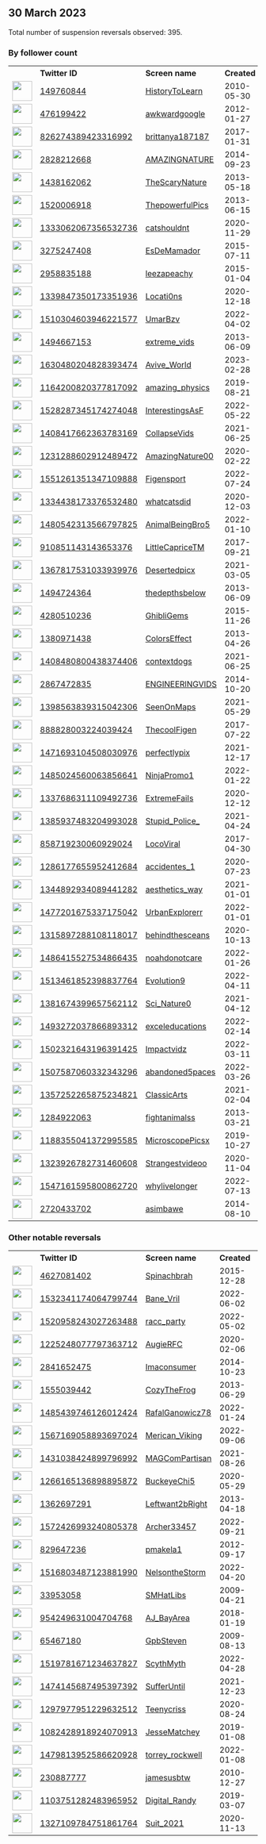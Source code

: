 
## 30 March 2023
Total number of suspension reversals observed: 395.

### By follower count
<table><tr><th></th><th align="left">Twitter ID</th><th align="left">Screen name</th>
<th align="left">Created</th><th align="left">Status</th><th align="left">Suspended</th><th align="left">Followers</th>
<tr><td><a href="https://pbs.twimg.com/profile_images/1641462378993979393/7MqHxkCv_normal.jpg"><img src="https://pbs.twimg.com/profile_images/1641462378993979393/7MqHxkCv_normal.jpg" width="40px" height="40px" align="center"/></a></td><td><a href="https://twitter.com/intent/user?user_id=149760844">149760844</a></td><td><a href="https://twitter.com/HistoryToLearn">HistoryToLearn</a></td><td>2010-05-30</td><td align="center"></td><td></td><td>4568849</td></tr>
<tr><td><a href="https://pbs.twimg.com/profile_images/772081219680997377/94gOHSK8_normal.jpg"><img src="https://pbs.twimg.com/profile_images/772081219680997377/94gOHSK8_normal.jpg" width="40px" height="40px" align="center"/></a></td><td><a href="https://twitter.com/intent/user?user_id=476199422">476199422</a></td><td><a href="https://twitter.com/awkwardgoogle">awkwardgoogle</a></td><td>2012-01-27</td><td align="center"></td><td></td><td>3022001</td></tr>
<tr><td><a href="https://pbs.twimg.com/profile_images/1208847662264438784/lXds-1Sv_normal.jpg"><img src="https://pbs.twimg.com/profile_images/1208847662264438784/lXds-1Sv_normal.jpg" width="40px" height="40px" align="center"/></a></td><td><a href="https://twitter.com/intent/user?user_id=826274389423316992">826274389423316992</a></td><td><a href="https://twitter.com/brittanya187187">brittanya187187</a></td><td>2017-01-31</td><td align="center"></td><td>2022-09-22</td><td>1838320</td></tr>
<tr><td><a href="https://pbs.twimg.com/profile_images/992795937574604802/FMGk7GZN_normal.jpg"><img src="https://pbs.twimg.com/profile_images/992795937574604802/FMGk7GZN_normal.jpg" width="40px" height="40px" align="center"/></a></td><td><a href="https://twitter.com/intent/user?user_id=2828212668">2828212668</a></td><td><a href="https://twitter.com/AMAZlNGNATURE">AMAZlNGNATURE</a></td><td>2014-09-23</td><td align="center"></td><td></td><td>1789416</td></tr>
<tr><td><a href="https://pbs.twimg.com/profile_images/780596556223303682/STSd04Re_normal.jpg"><img src="https://pbs.twimg.com/profile_images/780596556223303682/STSd04Re_normal.jpg" width="40px" height="40px" align="center"/></a></td><td><a href="https://twitter.com/intent/user?user_id=1438162062">1438162062</a></td><td><a href="https://twitter.com/TheScaryNature">TheScaryNature</a></td><td>2013-05-18</td><td align="center"></td><td></td><td>1770622</td></tr>
<tr><td><a href="https://pbs.twimg.com/profile_images/1109427166524198914/x446coSW_normal.jpg"><img src="https://pbs.twimg.com/profile_images/1109427166524198914/x446coSW_normal.jpg" width="40px" height="40px" align="center"/></a></td><td><a href="https://twitter.com/intent/user?user_id=1520006918">1520006918</a></td><td><a href="https://twitter.com/ThepowerfulPics">ThepowerfulPics</a></td><td>2013-06-15</td><td align="center"></td><td></td><td>1306675</td></tr>
<tr><td><a href="https://pbs.twimg.com/profile_images/1346428031313711105/mZzDDU05_normal.jpg"><img src="https://pbs.twimg.com/profile_images/1346428031313711105/mZzDDU05_normal.jpg" width="40px" height="40px" align="center"/></a></td><td><a href="https://twitter.com/intent/user?user_id=1333062067356532736">1333062067356532736</a></td><td><a href="https://twitter.com/catshouldnt">catshouldnt</a></td><td>2020-11-29</td><td align="center"></td><td></td><td>1113724</td></tr>
<tr><td><a href="https://pbs.twimg.com/profile_images/1654849110606848003/JGZ_A4FN_normal.jpg"><img src="https://pbs.twimg.com/profile_images/1654849110606848003/JGZ_A4FN_normal.jpg" width="40px" height="40px" align="center"/></a></td><td><a href="https://twitter.com/intent/user?user_id=3275247408">3275247408</a></td><td><a href="https://twitter.com/EsDeMamador">EsDeMamador</a></td><td>2015-07-11</td><td align="center"></td><td>2022-06-13</td><td>716994</td></tr>
<tr><td><a href="https://pbs.twimg.com/profile_images/1643035788928753664/hzensn_I_normal.jpg"><img src="https://pbs.twimg.com/profile_images/1643035788928753664/hzensn_I_normal.jpg" width="40px" height="40px" align="center"/></a></td><td><a href="https://twitter.com/intent/user?user_id=2958835188">2958835188</a></td><td><a href="https://twitter.com/leezapeachy">leezapeachy</a></td><td>2015-01-04</td><td align="center"></td><td>2022-03-04</td><td>581392</td></tr>
<tr><td><a href="https://pbs.twimg.com/profile_images/1369972073758564355/nzPns41x_normal.jpg"><img src="https://pbs.twimg.com/profile_images/1369972073758564355/nzPns41x_normal.jpg" width="40px" height="40px" align="center"/></a></td><td><a href="https://twitter.com/intent/user?user_id=1339847350173351936">1339847350173351936</a></td><td><a href="https://twitter.com/Locati0ns">Locati0ns</a></td><td>2020-12-18</td><td align="center"></td><td>2022-04-23</td><td>570958</td></tr>
<tr><td><a href="https://pbs.twimg.com/profile_images/1549382285933305857/_DbbLKXw_normal.jpg"><img src="https://pbs.twimg.com/profile_images/1549382285933305857/_DbbLKXw_normal.jpg" width="40px" height="40px" align="center"/></a></td><td><a href="https://twitter.com/intent/user?user_id=1510304603946221577">1510304603946221577</a></td><td><a href="https://twitter.com/UmarBzv">UmarBzv</a></td><td>2022-04-02</td><td align="center"></td><td>2022-08-29</td><td>560283</td></tr>
<tr><td><a href="https://pbs.twimg.com/profile_images/1115650392748986370/Ce6L-Vdo_normal.jpg"><img src="https://pbs.twimg.com/profile_images/1115650392748986370/Ce6L-Vdo_normal.jpg" width="40px" height="40px" align="center"/></a></td><td><a href="https://twitter.com/intent/user?user_id=1494667153">1494667153</a></td><td><a href="https://twitter.com/extreme_vids">extreme_vids</a></td><td>2013-06-09</td><td align="center"></td><td></td><td>528283</td></tr>
<tr><td><a href="https://pbs.twimg.com/profile_images/1633444569655443456/kMegvVU__normal.jpg"><img src="https://pbs.twimg.com/profile_images/1633444569655443456/kMegvVU__normal.jpg" width="40px" height="40px" align="center"/></a></td><td><a href="https://twitter.com/intent/user?user_id=1630480204828393474">1630480204828393474</a></td><td><a href="https://twitter.com/Avive_World">Avive_World</a></td><td>2023-02-28</td><td align="center"></td><td>2023-03-22</td><td>462191</td></tr>
<tr><td><a href="https://pbs.twimg.com/profile_images/1164201065224572931/t1SuFiK0_normal.jpg"><img src="https://pbs.twimg.com/profile_images/1164201065224572931/t1SuFiK0_normal.jpg" width="40px" height="40px" align="center"/></a></td><td><a href="https://twitter.com/intent/user?user_id=1164200820377817092">1164200820377817092</a></td><td><a href="https://twitter.com/amazing_physics">amazing_physics</a></td><td>2019-08-21</td><td align="center"></td><td>2022-04-13</td><td>428582</td></tr>
<tr><td><a href="https://pbs.twimg.com/profile_images/1535245369868595200/RLGk4yBP_normal.jpg"><img src="https://pbs.twimg.com/profile_images/1535245369868595200/RLGk4yBP_normal.jpg" width="40px" height="40px" align="center"/></a></td><td><a href="https://twitter.com/intent/user?user_id=1528287345174274048">1528287345174274048</a></td><td><a href="https://twitter.com/InterestingsAsF">InterestingsAsF</a></td><td>2022-05-22</td><td align="center"></td><td>2022-08-17</td><td>364494</td></tr>
<tr><td><a href="https://pbs.twimg.com/profile_images/1408465140136120324/iZKANRsm_normal.jpg"><img src="https://pbs.twimg.com/profile_images/1408465140136120324/iZKANRsm_normal.jpg" width="40px" height="40px" align="center"/></a></td><td><a href="https://twitter.com/intent/user?user_id=1408417662363783169">1408417662363783169</a></td><td><a href="https://twitter.com/CollapseVids">CollapseVids</a></td><td>2021-06-25</td><td align="center"></td><td></td><td>343571</td></tr>
<tr><td><a href="https://pbs.twimg.com/profile_images/1238143691841298435/KlJWx_U6_normal.jpg"><img src="https://pbs.twimg.com/profile_images/1238143691841298435/KlJWx_U6_normal.jpg" width="40px" height="40px" align="center"/></a></td><td><a href="https://twitter.com/intent/user?user_id=1231288602912489472">1231288602912489472</a></td><td><a href="https://twitter.com/AmazingNature00">AmazingNature00</a></td><td>2020-02-22</td><td align="center"></td><td>2022-04-13</td><td>336037</td></tr>
<tr><td><a href="https://pbs.twimg.com/profile_images/1651662579293364247/bo770_v__normal.jpg"><img src="https://pbs.twimg.com/profile_images/1651662579293364247/bo770_v__normal.jpg" width="40px" height="40px" align="center"/></a></td><td><a href="https://twitter.com/intent/user?user_id=1551261351347109888">1551261351347109888</a></td><td><a href="https://twitter.com/Figensport">Figensport</a></td><td>2022-07-24</td><td align="center"></td><td>2022-09-13</td><td>323999</td></tr>
<tr><td><a href="https://pbs.twimg.com/profile_images/1338159308555440128/3pjAdYLv_normal.jpg"><img src="https://pbs.twimg.com/profile_images/1338159308555440128/3pjAdYLv_normal.jpg" width="40px" height="40px" align="center"/></a></td><td><a href="https://twitter.com/intent/user?user_id=1334438173376532480">1334438173376532480</a></td><td><a href="https://twitter.com/whatcatsdid">whatcatsdid</a></td><td>2020-12-03</td><td align="center"></td><td></td><td>299563</td></tr>
<tr><td><a href="https://pbs.twimg.com/profile_images/1485619640315564032/jrJChWzv_normal.jpg"><img src="https://pbs.twimg.com/profile_images/1485619640315564032/jrJChWzv_normal.jpg" width="40px" height="40px" align="center"/></a></td><td><a href="https://twitter.com/intent/user?user_id=1480542313566797825">1480542313566797825</a></td><td><a href="https://twitter.com/AnimalBeingBro5">AnimalBeingBro5</a></td><td>2022-01-10</td><td align="center"></td><td>2022-04-23</td><td>290538</td></tr>
<tr><td><a href="https://pbs.twimg.com/profile_images/1622238166756298753/iSy-W2cM_normal.jpg"><img src="https://pbs.twimg.com/profile_images/1622238166756298753/iSy-W2cM_normal.jpg" width="40px" height="40px" align="center"/></a></td><td><a href="https://twitter.com/intent/user?user_id=910851143143653376">910851143143653376</a></td><td><a href="https://twitter.com/LittleCapriceTM">LittleCapriceTM</a></td><td>2017-09-21</td><td align="center"></td><td>2022-11-02</td><td>282057</td></tr>
<tr><td><a href="https://pbs.twimg.com/profile_images/1654937013865566208/H0J50I8v_normal.jpg"><img src="https://pbs.twimg.com/profile_images/1654937013865566208/H0J50I8v_normal.jpg" width="40px" height="40px" align="center"/></a></td><td><a href="https://twitter.com/intent/user?user_id=1367817531033939976">1367817531033939976</a></td><td><a href="https://twitter.com/Desertedpicx">Desertedpicx</a></td><td>2021-03-05</td><td align="center"></td><td></td><td>280001</td></tr>
<tr><td><a href="https://pbs.twimg.com/profile_images/1048783889307750402/VrErY4RU_normal.jpg"><img src="https://pbs.twimg.com/profile_images/1048783889307750402/VrErY4RU_normal.jpg" width="40px" height="40px" align="center"/></a></td><td><a href="https://twitter.com/intent/user?user_id=1494724364">1494724364</a></td><td><a href="https://twitter.com/thedepthsbeIow">thedepthsbeIow</a></td><td>2013-06-09</td><td align="center"></td><td></td><td>278443</td></tr>
<tr><td><a href="https://pbs.twimg.com/profile_images/1385697798721466372/Yd-gU2gM_normal.jpg"><img src="https://pbs.twimg.com/profile_images/1385697798721466372/Yd-gU2gM_normal.jpg" width="40px" height="40px" align="center"/></a></td><td><a href="https://twitter.com/intent/user?user_id=4280510236">4280510236</a></td><td><a href="https://twitter.com/GhibliGems">GhibliGems</a></td><td>2015-11-26</td><td align="center"></td><td></td><td>277559</td></tr>
<tr><td><a href="https://pbs.twimg.com/profile_images/1641849824680230913/ixtIawMR_normal.jpg"><img src="https://pbs.twimg.com/profile_images/1641849824680230913/ixtIawMR_normal.jpg" width="40px" height="40px" align="center"/></a></td><td><a href="https://twitter.com/intent/user?user_id=1380971438">1380971438</a></td><td><a href="https://twitter.com/ColorsEffect">ColorsEffect</a></td><td>2013-04-26</td><td align="center"></td><td></td><td>256175</td></tr>
<tr><td><a href="https://pbs.twimg.com/profile_images/1409545699503525892/zp9qYqXx_normal.jpg"><img src="https://pbs.twimg.com/profile_images/1409545699503525892/zp9qYqXx_normal.jpg" width="40px" height="40px" align="center"/></a></td><td><a href="https://twitter.com/intent/user?user_id=1408480800438374406">1408480800438374406</a></td><td><a href="https://twitter.com/contextdogs">contextdogs</a></td><td>2021-06-25</td><td align="center"></td><td></td><td>245556</td></tr>
<tr><td><a href="https://pbs.twimg.com/profile_images/1178301969175154689/jKQaNwUT_normal.jpg"><img src="https://pbs.twimg.com/profile_images/1178301969175154689/jKQaNwUT_normal.jpg" width="40px" height="40px" align="center"/></a></td><td><a href="https://twitter.com/intent/user?user_id=2867472835">2867472835</a></td><td><a href="https://twitter.com/ENGINEERlNGVIDS">ENGINEERlNGVIDS</a></td><td>2014-10-20</td><td align="center"></td><td></td><td>236943</td></tr>
<tr><td><a href="https://pbs.twimg.com/profile_images/1418217609825161217/ZWSeME4w_normal.jpg"><img src="https://pbs.twimg.com/profile_images/1418217609825161217/ZWSeME4w_normal.jpg" width="40px" height="40px" align="center"/></a></td><td><a href="https://twitter.com/intent/user?user_id=1398563839315042306">1398563839315042306</a></td><td><a href="https://twitter.com/SeenOnMaps">SeenOnMaps</a></td><td>2021-05-29</td><td align="center"></td><td></td><td>229284</td></tr>
<tr><td><a href="https://pbs.twimg.com/profile_images/1658611158310432770/0GmWkLW-_normal.jpg"><img src="https://pbs.twimg.com/profile_images/1658611158310432770/0GmWkLW-_normal.jpg" width="40px" height="40px" align="center"/></a></td><td><a href="https://twitter.com/intent/user?user_id=888828003224039424">888828003224039424</a></td><td><a href="https://twitter.com/ThecoolFigen">ThecoolFigen</a></td><td>2017-07-22</td><td align="center"></td><td>2022-08-12</td><td>205588</td></tr>
<tr><td><a href="https://pbs.twimg.com/profile_images/1516001151380262912/eRqEM0M8_normal.jpg"><img src="https://pbs.twimg.com/profile_images/1516001151380262912/eRqEM0M8_normal.jpg" width="40px" height="40px" align="center"/></a></td><td><a href="https://twitter.com/intent/user?user_id=1471693104508030976">1471693104508030976</a></td><td><a href="https://twitter.com/perfectlypix">perfectlypix</a></td><td>2021-12-17</td><td align="center"></td><td>2022-08-06</td><td>201120</td></tr>
<tr><td><a href="https://pbs.twimg.com/profile_images/1644781765117071360/z_wAJMyi_normal.jpg"><img src="https://pbs.twimg.com/profile_images/1644781765117071360/z_wAJMyi_normal.jpg" width="40px" height="40px" align="center"/></a></td><td><a href="https://twitter.com/intent/user?user_id=1485024560063856641">1485024560063856641</a></td><td><a href="https://twitter.com/NinjaPromo1">NinjaPromo1</a></td><td>2022-01-22</td><td align="center"></td><td>2022-11-23</td><td>196178</td></tr>
<tr><td><a href="https://pbs.twimg.com/profile_images/1435448637937512448/SBBqW7AW_normal.jpg"><img src="https://pbs.twimg.com/profile_images/1435448637937512448/SBBqW7AW_normal.jpg" width="40px" height="40px" align="center"/></a></td><td><a href="https://twitter.com/intent/user?user_id=1337686311109492736">1337686311109492736</a></td><td><a href="https://twitter.com/ExtremeFaiIs">ExtremeFaiIs</a></td><td>2020-12-12</td><td align="center"></td><td></td><td>176759</td></tr>
<tr><td><a href="https://pbs.twimg.com/profile_images/1410974542919393281/2CB-yfKR_normal.jpg"><img src="https://pbs.twimg.com/profile_images/1410974542919393281/2CB-yfKR_normal.jpg" width="40px" height="40px" align="center"/></a></td><td><a href="https://twitter.com/intent/user?user_id=1385937483204993028">1385937483204993028</a></td><td><a href="https://twitter.com/Stupid_Police_">Stupid_Police_</a></td><td>2021-04-24</td><td align="center"></td><td>2022-08-12</td><td>165554</td></tr>
<tr><td><a href="https://pbs.twimg.com/profile_images/1641623117222277120/msruTVsS_normal.jpg"><img src="https://pbs.twimg.com/profile_images/1641623117222277120/msruTVsS_normal.jpg" width="40px" height="40px" align="center"/></a></td><td><a href="https://twitter.com/intent/user?user_id=858719230060929024">858719230060929024</a></td><td><a href="https://twitter.com/LocoViral">LocoViral</a></td><td>2017-04-30</td><td align="center"></td><td>2022-02-22</td><td>165505</td></tr>
<tr><td><a href="https://pbs.twimg.com/profile_images/1482182178230444039/D8tdf4NX_normal.jpg"><img src="https://pbs.twimg.com/profile_images/1482182178230444039/D8tdf4NX_normal.jpg" width="40px" height="40px" align="center"/></a></td><td><a href="https://twitter.com/intent/user?user_id=1286177655952412684">1286177655952412684</a></td><td><a href="https://twitter.com/accidentes_1">accidentes_1</a></td><td>2020-07-23</td><td align="center"></td><td>2022-08-08</td><td>154279</td></tr>
<tr><td><a href="https://pbs.twimg.com/profile_images/1390536079896322052/tywXphAl_normal.jpg"><img src="https://pbs.twimg.com/profile_images/1390536079896322052/tywXphAl_normal.jpg" width="40px" height="40px" align="center"/></a></td><td><a href="https://twitter.com/intent/user?user_id=1344892934089441282">1344892934089441282</a></td><td><a href="https://twitter.com/aesthetics_way">aesthetics_way</a></td><td>2021-01-01</td><td align="center"></td><td></td><td>148660</td></tr>
<tr><td><a href="https://pbs.twimg.com/profile_images/1489456561001201665/pdVKUqED_normal.jpg"><img src="https://pbs.twimg.com/profile_images/1489456561001201665/pdVKUqED_normal.jpg" width="40px" height="40px" align="center"/></a></td><td><a href="https://twitter.com/intent/user?user_id=1477201675337175042">1477201675337175042</a></td><td><a href="https://twitter.com/UrbanExplorerr">UrbanExplorerr</a></td><td>2022-01-01</td><td align="center"></td><td>2022-03-27</td><td>148226</td></tr>
<tr><td><a href="https://pbs.twimg.com/profile_images/1330740297983135745/A7-hkDQ0_normal.jpg"><img src="https://pbs.twimg.com/profile_images/1330740297983135745/A7-hkDQ0_normal.jpg" width="40px" height="40px" align="center"/></a></td><td><a href="https://twitter.com/intent/user?user_id=1315897288108118017">1315897288108118017</a></td><td><a href="https://twitter.com/behindthesceans">behindthesceans</a></td><td>2020-10-13</td><td align="center"></td><td></td><td>144985</td></tr>
<tr><td><a href="https://pbs.twimg.com/profile_images/1486415604609392640/6odqX30E_normal.jpg"><img src="https://pbs.twimg.com/profile_images/1486415604609392640/6odqX30E_normal.jpg" width="40px" height="40px" align="center"/></a></td><td><a href="https://twitter.com/intent/user?user_id=1486415527534866435">1486415527534866435</a></td><td><a href="https://twitter.com/noahdonotcare">noahdonotcare</a></td><td>2022-01-26</td><td align="center"></td><td>2022-08-13</td><td>143704</td></tr>
<tr><td><a href="https://pbs.twimg.com/profile_images/1552669095291527168/Ymz25Din_normal.jpg"><img src="https://pbs.twimg.com/profile_images/1552669095291527168/Ymz25Din_normal.jpg" width="40px" height="40px" align="center"/></a></td><td><a href="https://twitter.com/intent/user?user_id=1513461852398837764">1513461852398837764</a></td><td><a href="https://twitter.com/EvoIution9">EvoIution9</a></td><td>2022-04-11</td><td align="center"></td><td>2022-08-06</td><td>135254</td></tr>
<tr><td><a href="https://pbs.twimg.com/profile_images/1426540002775871491/3MiTISL9_normal.jpg"><img src="https://pbs.twimg.com/profile_images/1426540002775871491/3MiTISL9_normal.jpg" width="40px" height="40px" align="center"/></a></td><td><a href="https://twitter.com/intent/user?user_id=1381674399657562112">1381674399657562112</a></td><td><a href="https://twitter.com/Sci_Nature0">Sci_Nature0</a></td><td>2021-04-12</td><td align="center"></td><td>2022-05-31</td><td>130644</td></tr>
<tr><td><a href="https://pbs.twimg.com/profile_images/1499967258583437312/N9nqlaNj_normal.jpg"><img src="https://pbs.twimg.com/profile_images/1499967258583437312/N9nqlaNj_normal.jpg" width="40px" height="40px" align="center"/></a></td><td><a href="https://twitter.com/intent/user?user_id=1493272037866893312">1493272037866893312</a></td><td><a href="https://twitter.com/exceleducations">exceleducations</a></td><td>2022-02-14</td><td align="center"></td><td>2022-03-12</td><td>123127</td></tr>
<tr><td><a href="https://pbs.twimg.com/profile_images/1646403725710479360/FSX98oZf_normal.jpg"><img src="https://pbs.twimg.com/profile_images/1646403725710479360/FSX98oZf_normal.jpg" width="40px" height="40px" align="center"/></a></td><td><a href="https://twitter.com/intent/user?user_id=1502321643196391425">1502321643196391425</a></td><td><a href="https://twitter.com/Impactvidz">Impactvidz</a></td><td>2022-03-11</td><td align="center"></td><td>2022-08-08</td><td>118311</td></tr>
<tr><td><a href="https://pbs.twimg.com/profile_images/1653937318674444288/e5TV8C82_normal.jpg"><img src="https://pbs.twimg.com/profile_images/1653937318674444288/e5TV8C82_normal.jpg" width="40px" height="40px" align="center"/></a></td><td><a href="https://twitter.com/intent/user?user_id=1507587060332343296">1507587060332343296</a></td><td><a href="https://twitter.com/abandoned5paces">abandoned5paces</a></td><td>2022-03-26</td><td align="center"></td><td>2022-04-24</td><td>117236</td></tr>
<tr><td><a href="https://pbs.twimg.com/profile_images/1396768508462067714/D14TvWlB_normal.jpg"><img src="https://pbs.twimg.com/profile_images/1396768508462067714/D14TvWlB_normal.jpg" width="40px" height="40px" align="center"/></a></td><td><a href="https://twitter.com/intent/user?user_id=1357252265875234821">1357252265875234821</a></td><td><a href="https://twitter.com/CIassicArts">CIassicArts</a></td><td>2021-02-04</td><td align="center"></td><td></td><td>114863</td></tr>
<tr><td><a href="https://pbs.twimg.com/profile_images/1021647154807418880/o4xpsIHz_normal.jpg"><img src="https://pbs.twimg.com/profile_images/1021647154807418880/o4xpsIHz_normal.jpg" width="40px" height="40px" align="center"/></a></td><td><a href="https://twitter.com/intent/user?user_id=1284922063">1284922063</a></td><td><a href="https://twitter.com/fightanimalss">fightanimalss</a></td><td>2013-03-21</td><td align="center"></td><td></td><td>112053</td></tr>
<tr><td><a href="https://pbs.twimg.com/profile_images/1518128537735426049/FELQlqYt_normal.jpg"><img src="https://pbs.twimg.com/profile_images/1518128537735426049/FELQlqYt_normal.jpg" width="40px" height="40px" align="center"/></a></td><td><a href="https://twitter.com/intent/user?user_id=1188355041372995585">1188355041372995585</a></td><td><a href="https://twitter.com/MicroscopePicsx">MicroscopePicsx</a></td><td>2019-10-27</td><td align="center"></td><td>2022-08-06</td><td>111904</td></tr>
<tr><td><a href="https://pbs.twimg.com/profile_images/1367296409087610882/66Cts7eS_normal.jpg"><img src="https://pbs.twimg.com/profile_images/1367296409087610882/66Cts7eS_normal.jpg" width="40px" height="40px" align="center"/></a></td><td><a href="https://twitter.com/intent/user?user_id=1323926782731460608">1323926782731460608</a></td><td><a href="https://twitter.com/Strangestvideoo">Strangestvideoo</a></td><td>2020-11-04</td><td align="center"></td><td></td><td>108958</td></tr>
<tr><td><a href="https://pbs.twimg.com/profile_images/1657380423432015873/PwPu9By8_normal.jpg"><img src="https://pbs.twimg.com/profile_images/1657380423432015873/PwPu9By8_normal.jpg" width="40px" height="40px" align="center"/></a></td><td><a href="https://twitter.com/intent/user?user_id=1547161595800862720">1547161595800862720</a></td><td><a href="https://twitter.com/whylivelonger">whylivelonger</a></td><td>2022-07-13</td><td align="center"></td><td>2022-08-18</td><td>103937</td></tr>
<tr><td><a href="https://pbs.twimg.com/profile_images/1279196321816215552/jSSX_5Fg_normal.jpg"><img src="https://pbs.twimg.com/profile_images/1279196321816215552/jSSX_5Fg_normal.jpg" width="40px" height="40px" align="center"/></a></td><td><a href="https://twitter.com/intent/user?user_id=2720433702">2720433702</a></td><td><a href="https://twitter.com/asimbawe">asimbawe</a></td><td>2014-08-10</td><td align="center"></td><td>2022-12-01</td><td>100686</td></tr>
</table>

### Other notable reversals
<table><tr><th></th><th align="left">Twitter ID</th><th align="left">Screen name</th>
<th align="left">Created</th><th align="left">Status</th><th align="left">Suspended</th><th align="left">Followers</th>
<tr><td><a href="https://pbs.twimg.com/profile_images/1584653546129088514/ZvpvqHfT_normal.jpg"><img src="https://pbs.twimg.com/profile_images/1584653546129088514/ZvpvqHfT_normal.jpg" width="40px" height="40px" align="center"/></a></td><td><a href="https://twitter.com/intent/user?user_id=4627081402">4627081402</a></td><td><a href="https://twitter.com/Spinachbrah">Spinachbrah</a></td><td>2015-12-28</td><td align="center"></td><td>2022-10-30</td><td>26726</td></tr>
<tr><td><a href="https://pbs.twimg.com/profile_images/1535686063171293184/CoKyHppT_normal.jpg"><img src="https://pbs.twimg.com/profile_images/1535686063171293184/CoKyHppT_normal.jpg" width="40px" height="40px" align="center"/></a></td><td><a href="https://twitter.com/intent/user?user_id=1532341174064799744">1532341174064799744</a></td><td><a href="https://twitter.com/Bane_Vril">Bane_Vril</a></td><td>2022-06-02</td><td align="center"></td><td>2022-06-14</td><td>288</td></tr>
<tr><td><a href="https://pbs.twimg.com/profile_images/1521309479819689990/8QJlxzui_normal.jpg"><img src="https://pbs.twimg.com/profile_images/1521309479819689990/8QJlxzui_normal.jpg" width="40px" height="40px" align="center"/></a></td><td><a href="https://twitter.com/intent/user?user_id=1520958243027263488">1520958243027263488</a></td><td><a href="https://twitter.com/racc_party">racc_party</a></td><td>2022-05-02</td><td align="center"></td><td>2022-11-29</td><td>151</td></tr>
<tr><td><a href="https://pbs.twimg.com/profile_images/1559266296197431297/QLOpOV3v_normal.jpg"><img src="https://pbs.twimg.com/profile_images/1559266296197431297/QLOpOV3v_normal.jpg" width="40px" height="40px" align="center"/></a></td><td><a href="https://twitter.com/intent/user?user_id=1225248077797363712">1225248077797363712</a></td><td><a href="https://twitter.com/AugieRFC">AugieRFC</a></td><td>2020-02-06</td><td align="center"></td><td>2023-03-28</td><td>16924</td></tr>
<tr><td><a href="https://pbs.twimg.com/profile_images/1335575947702054912/4tWIb83u_normal.jpg"><img src="https://pbs.twimg.com/profile_images/1335575947702054912/4tWIb83u_normal.jpg" width="40px" height="40px" align="center"/></a></td><td><a href="https://twitter.com/intent/user?user_id=2841652475">2841652475</a></td><td><a href="https://twitter.com/Imaconsumer">Imaconsumer</a></td><td>2014-10-23</td><td align="center"></td><td>2022-12-30</td><td>2717</td></tr>
<tr><td><a href="https://pbs.twimg.com/profile_images/1641218717639131136/JmyTmpYA_normal.jpg"><img src="https://pbs.twimg.com/profile_images/1641218717639131136/JmyTmpYA_normal.jpg" width="40px" height="40px" align="center"/></a></td><td><a href="https://twitter.com/intent/user?user_id=1555039442">1555039442</a></td><td><a href="https://twitter.com/CozyTheFrog">CozyTheFrog</a></td><td>2013-06-29</td><td align="center"></td><td>2022-10-30</td><td>190</td></tr>
<tr><td><a href="https://pbs.twimg.com/profile_images/1485490182396821508/xRMjfOb9_normal.jpg"><img src="https://pbs.twimg.com/profile_images/1485490182396821508/xRMjfOb9_normal.jpg" width="40px" height="40px" align="center"/></a></td><td><a href="https://twitter.com/intent/user?user_id=1485439746126012424">1485439746126012424</a></td><td><a href="https://twitter.com/RafalGanowicz78">RafalGanowicz78</a></td><td>2022-01-24</td><td align="center"></td><td>2022-12-16</td><td>211</td></tr>
<tr><td><a href="https://pbs.twimg.com/profile_images/1653174005900214278/Kv87XEjn_normal.jpg"><img src="https://pbs.twimg.com/profile_images/1653174005900214278/Kv87XEjn_normal.jpg" width="40px" height="40px" align="center"/></a></td><td><a href="https://twitter.com/intent/user?user_id=1567169058893697024">1567169058893697024</a></td><td><a href="https://twitter.com/Merican_Viking">Merican_Viking</a></td><td>2022-09-06</td><td align="center"></td><td>2022-12-30</td><td>3333</td></tr>
<tr><td><a href="https://pbs.twimg.com/profile_images/1642261925693214720/vTGlmZd0_normal.jpg"><img src="https://pbs.twimg.com/profile_images/1642261925693214720/vTGlmZd0_normal.jpg" width="40px" height="40px" align="center"/></a></td><td><a href="https://twitter.com/intent/user?user_id=1431038424899796992">1431038424899796992</a></td><td><a href="https://twitter.com/MAGComPartisan">MAGComPartisan</a></td><td>2021-08-26</td><td align="center"></td><td>2022-12-16</td><td>639</td></tr>
<tr><td><a href="https://pbs.twimg.com/profile_images/1523173692947189763/J038vPj4_normal.jpg"><img src="https://pbs.twimg.com/profile_images/1523173692947189763/J038vPj4_normal.jpg" width="40px" height="40px" align="center"/></a></td><td><a href="https://twitter.com/intent/user?user_id=1266165136898895872">1266165136898895872</a></td><td><a href="https://twitter.com/BuckeyeChi5">BuckeyeChi5</a></td><td>2020-05-29</td><td align="center"></td><td>2023-01-03</td><td>472</td></tr>
<tr><td><a href="https://pbs.twimg.com/profile_images/378800000059376802/f8c30260e97e3ba97c3b8a401781ae83_normal.jpeg"><img src="https://pbs.twimg.com/profile_images/378800000059376802/f8c30260e97e3ba97c3b8a401781ae83_normal.jpeg" width="40px" height="40px" align="center"/></a></td><td><a href="https://twitter.com/intent/user?user_id=1362697291">1362697291</a></td><td><a href="https://twitter.com/Leftwant2bRight">Leftwant2bRight</a></td><td>2013-04-18</td><td align="center"></td><td>2023-03-23</td><td>688</td></tr>
<tr><td><a href="https://pbs.twimg.com/profile_images/1577367630150660096/6vZln5Xy_normal.jpg"><img src="https://pbs.twimg.com/profile_images/1577367630150660096/6vZln5Xy_normal.jpg" width="40px" height="40px" align="center"/></a></td><td><a href="https://twitter.com/intent/user?user_id=1572426993240805378">1572426993240805378</a></td><td><a href="https://twitter.com/Archer33457">Archer33457</a></td><td>2022-09-21</td><td align="center">👋</td><td>2022-12-11</td><td>14</td></tr>
<tr><td><a href="https://pbs.twimg.com/profile_images/1623732814985175040/1NnBt2zy_normal.jpg"><img src="https://pbs.twimg.com/profile_images/1623732814985175040/1NnBt2zy_normal.jpg" width="40px" height="40px" align="center"/></a></td><td><a href="https://twitter.com/intent/user?user_id=829647236">829647236</a></td><td><a href="https://twitter.com/pmakela1">pmakela1</a></td><td>2012-09-17</td><td align="center">🚫</td><td>2023-03-23</td><td>62789</td></tr>
<tr><td><a href="https://pbs.twimg.com/profile_images/1518573454135545856/zvce7Ueg_normal.jpg"><img src="https://pbs.twimg.com/profile_images/1518573454135545856/zvce7Ueg_normal.jpg" width="40px" height="40px" align="center"/></a></td><td><a href="https://twitter.com/intent/user?user_id=1516803487123881990">1516803487123881990</a></td><td><a href="https://twitter.com/NelsontheStorm">NelsontheStorm</a></td><td>2022-04-20</td><td align="center"></td><td>2022-12-14</td><td>88</td></tr>
<tr><td><a href="https://pbs.twimg.com/profile_images/1641531320202305540/IZgSFNRM_normal.jpg"><img src="https://pbs.twimg.com/profile_images/1641531320202305540/IZgSFNRM_normal.jpg" width="40px" height="40px" align="center"/></a></td><td><a href="https://twitter.com/intent/user?user_id=33953058">33953058</a></td><td><a href="https://twitter.com/SMHatLibs">SMHatLibs</a></td><td>2009-04-21</td><td align="center"></td><td>2022-10-27</td><td>28489</td></tr>
<tr><td><a href="https://pbs.twimg.com/profile_images/1473590313113374720/rrw-kVV-_normal.jpg"><img src="https://pbs.twimg.com/profile_images/1473590313113374720/rrw-kVV-_normal.jpg" width="40px" height="40px" align="center"/></a></td><td><a href="https://twitter.com/intent/user?user_id=954249631004704768">954249631004704768</a></td><td><a href="https://twitter.com/AJ_BayArea">AJ_BayArea</a></td><td>2018-01-19</td><td align="center"></td><td>2022-12-05</td><td>56</td></tr>
<tr><td><a href="https://pbs.twimg.com/profile_images/1560823584531963904/qRF1Uya0_normal.jpg"><img src="https://pbs.twimg.com/profile_images/1560823584531963904/qRF1Uya0_normal.jpg" width="40px" height="40px" align="center"/></a></td><td><a href="https://twitter.com/intent/user?user_id=65467180">65467180</a></td><td><a href="https://twitter.com/GpbSteven">GpbSteven</a></td><td>2009-08-13</td><td align="center"></td><td>2022-12-26</td><td>375</td></tr>
<tr><td><a href="https://pbs.twimg.com/profile_images/1561904700319989761/NvJ2Z-ko_normal.jpg"><img src="https://pbs.twimg.com/profile_images/1561904700319989761/NvJ2Z-ko_normal.jpg" width="40px" height="40px" align="center"/></a></td><td><a href="https://twitter.com/intent/user?user_id=1519781671234637827">1519781671234637827</a></td><td><a href="https://twitter.com/ScythMyth">ScythMyth</a></td><td>2022-04-28</td><td align="center"></td><td>2022-09-16</td><td>1087</td></tr>
<tr><td><a href="https://pbs.twimg.com/profile_images/1474172957404635137/_wFn2kKO_normal.jpg"><img src="https://pbs.twimg.com/profile_images/1474172957404635137/_wFn2kKO_normal.jpg" width="40px" height="40px" align="center"/></a></td><td><a href="https://twitter.com/intent/user?user_id=1474145687495397392">1474145687495397392</a></td><td><a href="https://twitter.com/SufferUntil">SufferUntil</a></td><td>2021-12-23</td><td align="center"></td><td>2022-11-28</td><td>28</td></tr>
<tr><td><a href="https://pbs.twimg.com/profile_images/1650830375512309760/z0VheXXK_normal.jpg"><img src="https://pbs.twimg.com/profile_images/1650830375512309760/z0VheXXK_normal.jpg" width="40px" height="40px" align="center"/></a></td><td><a href="https://twitter.com/intent/user?user_id=1297977951229632512">1297977951229632512</a></td><td><a href="https://twitter.com/Teenycriss">Teenycriss</a></td><td>2020-08-24</td><td align="center"></td><td>2023-03-25</td><td>3046</td></tr>
<tr><td><a href="https://pbs.twimg.com/profile_images/1161389047090044928/yaxbjg3R_normal.jpg"><img src="https://pbs.twimg.com/profile_images/1161389047090044928/yaxbjg3R_normal.jpg" width="40px" height="40px" align="center"/></a></td><td><a href="https://twitter.com/intent/user?user_id=1082428918924070913">1082428918924070913</a></td><td><a href="https://twitter.com/JesseMatchey">JesseMatchey</a></td><td>2019-01-08</td><td align="center"></td><td>2022-07-16</td><td>25337</td></tr>
<tr><td><a href="https://pbs.twimg.com/profile_images/1596623720608632833/jiwQrH2h_normal.jpg"><img src="https://pbs.twimg.com/profile_images/1596623720608632833/jiwQrH2h_normal.jpg" width="40px" height="40px" align="center"/></a></td><td><a href="https://twitter.com/intent/user?user_id=1479813952586620928">1479813952586620928</a></td><td><a href="https://twitter.com/torrey_rockwell">torrey_rockwell</a></td><td>2022-01-08</td><td align="center"></td><td>2022-12-15</td><td>114</td></tr>
<tr><td><a href="https://pbs.twimg.com/profile_images/1368086187471106050/h5VGS_vW_normal.jpg"><img src="https://pbs.twimg.com/profile_images/1368086187471106050/h5VGS_vW_normal.jpg" width="40px" height="40px" align="center"/></a></td><td><a href="https://twitter.com/intent/user?user_id=230887777">230887777</a></td><td><a href="https://twitter.com/jamesusbtw">jamesusbtw</a></td><td>2010-12-27</td><td align="center"></td><td>2022-10-30</td><td>252</td></tr>
<tr><td><a href="https://pbs.twimg.com/profile_images/1625163166391975936/WXO-Yng3_normal.jpg"><img src="https://pbs.twimg.com/profile_images/1625163166391975936/WXO-Yng3_normal.jpg" width="40px" height="40px" align="center"/></a></td><td><a href="https://twitter.com/intent/user?user_id=1103751282483965952">1103751282483965952</a></td><td><a href="https://twitter.com/Digital_Randy">Digital_Randy</a></td><td>2019-03-07</td><td align="center"></td><td>2023-03-14</td><td>12</td></tr>
<tr><td><a href="https://pbs.twimg.com/profile_images/1383779240399675398/3JYVjIQH_normal.jpg"><img src="https://pbs.twimg.com/profile_images/1383779240399675398/3JYVjIQH_normal.jpg" width="40px" height="40px" align="center"/></a></td><td><a href="https://twitter.com/intent/user?user_id=1327109784751861764">1327109784751861764</a></td><td><a href="https://twitter.com/Suit_2021">Suit_2021</a></td><td>2020-11-13</td><td align="center"></td><td>2022-11-22</td><td>293</td></tr>
</table>
